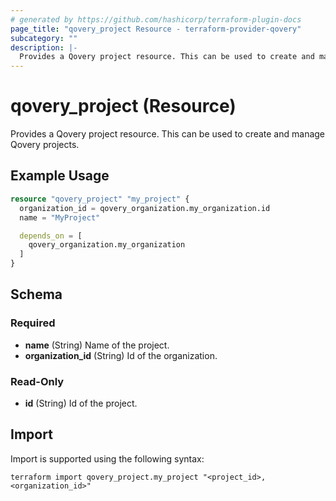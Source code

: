 ```yaml
---
# generated by https://github.com/hashicorp/terraform-plugin-docs
page_title: "qovery_project Resource - terraform-provider-qovery"
subcategory: ""
description: |-
  Provides a Qovery project resource. This can be used to create and manage Qovery projects.
---
```


# qovery_project (Resource)

Provides a Qovery project resource. This can be used to create and manage Qovery projects.

## Example Usage

```terraform
resource "qovery_project" "my_project" {
  organization_id = qovery_organization.my_organization.id
  name = "MyProject"

  depends_on = [
    qovery_organization.my_organization
  ]
}
```

<!-- schema generated by tfplugindocs -->
## Schema

### Required

- **name** (String) Name of the project.
- **organization_id** (String) Id of the organization.

### Read-Only

- **id** (String) Id of the project.

## Import

Import is supported using the following syntax:

```shell
terraform import qovery_project.my_project "<project_id>,<organization_id>"
```
